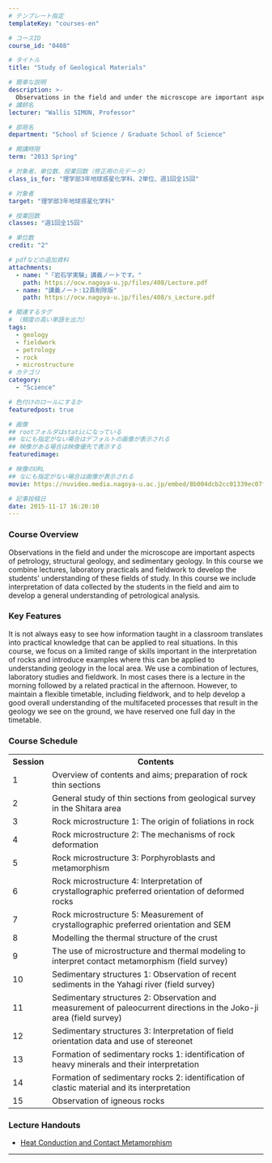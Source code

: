 ```yaml
---
# テンプレート指定
templateKey: "courses-en"

# コースID
course_id: "0408"

# タイトル
title: "Study of Geological Materials"

# 簡単な説明
description: >-
  Observations in the field and under the microscope are important aspects of petrology, structural geology, and sedimentary geology. In this course we combine lectures, laboratory practicals and fie ....
# 講師名
lecturer: "Wallis SIMON, Professor"

# 部局名
department: "School of Science / Graduate School of Science"

# 開講時限
term: "2013	Spring"

# 対象者、単位数、授業回数（修正用の元データ）
class_is_for: "理学部3年地球惑星化学科、2単位、週1回全15回"

# 対象者
target: "理学部3年地球惑星化学科"

# 授業回数
classes: "週1回全15回"

# 単位数
credit: "2"

# pdfなどの追加資料
attachments:
  - name: "「岩石学実験」講義ノートです。"
    path: https://ocw.nagoya-u.jp/files/408/Lecture.pdf
  - name: "講義ノート:12頁削除版"
    path: https://ocw.nagoya-u.jp/files/408/s_Lecture.pdf

# 関連するタグ
# （頻度の高い単語を出力）
tags:
  - geology
  - fieldwork
  - petrology
  - rock
  - microstructure
# カテゴリ
category:
  - "Science"

# 色付けのロールにするか
featuredpost: true

# 画像
## rootフォルダはstaticになっている
## なにも指定がない場合はデフォルトの画像が表示される
## 映像がある場合は映像優先で表示する
featuredimage:

# 映像のURL
## なにも指定がない場合は画像が表示される
movie: https://nuvideo.media.nagoya-u.ac.jp/embed/8b004dcb2cc01339ec07f4d2e9e4f74b15952494

# 記事投稿日
date: 2015-11-17 16:20:10
---
```


### Course Overview

Observations in the field and under the microscope are important aspects of petrology, structural geology, and sedimentary geology. In this course we combine lectures, laboratory practicals and fieldwork to develop the students' understanding of these fields of study. In this course we include interpretation of data collected by the students in the field and aim to develop a general understanding of petrological analysis.

### Key Features

It is not always easy to see how information taught in a classroom translates into practical knowledge that can be applied to real situations. In this course, we focus on a limited range of skills important in the interpretation of rocks and introduce examples where this can be applied to understanding geology in the local area. We use a combination of lectures, laboratory studies and fieldwork. In most cases there is a lecture in the morning followed by a related practical in the afternoon. However, to maintain a flexible timetable, including fieldwork, and to help develop a good overall understanding of the multifaceted processes that result in the geology we see on the ground, we have reserved one full day in the timetable.

<h3>Course Schedule</h3>
<table class="basic" width="455">
<tr>
<th width="20" class="center">Session</th>
<th width="435" class="center">Contents</th>
</tr>
<tr>
<td class="center">1</td>
<td>Overview of contents and aims; preparation of rock thin sections</td>
</tr>
<tr>
<td class="center">2</td>
<td>General study of thin sections from geological survey in the Shitara area</td>
</tr>
<tr>
<td class="center">3</td>
<td>Rock microstructure 1: The origin of foliations in rock</td>
</tr>
<tr>
<td class="center">4</td>
<td>Rock microstructure 2: The mechanisms of rock deformation</td>
</tr>
<tr>
<td class="center">5</td>
<td>Rock microstructure 3: Porphyroblasts and metamorphism</td>
</tr>
<tr>
<td class="center">6</td>
<td>Rock microstructure 4: Interpretation of crystallographic preferred orientation of deformed rocks</td>
</tr>
<tr>
<td class="center">7</td>
<td>Rock microstructure 5: Measurement of crystallographic preferred orientation and SEM</td>
</tr>
<tr>
<td class="center">8</td>
<td>Modelling the thermal structure of the crust</td>
</tr>
<tr>
<td class="center">9</td>
<td>The use of microstructure and thermal modeling to interpret contact metamorphism (field survey)</td>
</tr>
<tr>
<td class="center">10</td>
<td>Sedimentary structures 1: Observation of recent sediments in the Yahagi river (field survey)</td>
</tr>
<tr>
<td class="center">11</td>
<td>Sedimentary structures 2: Observation and measurement of paleocurrent directions in the Joko-ji area (field survey)</td>
</tr>
<tr>
<td class="center">12</td>
<td>Sedimentary structures 3: Interpretation of field orientation data and use of stereonet</td>
</tr>
<tr>
<td class="center">13</td>
<td>Formation of sedimentary rocks 1: identification of heavy minerals and their interpretation</td>
</tr>
<tr>
<td class="center">14</td>
<td>Formation of sedimentary rocks 2: identification of clastic material and its interpretation</td>
</tr>
<tr>
<td class="center">15</td>
<td>Observation of igneous rocks</td>
</table>

### Lecture Handouts

- [Heat Conduction and Contact Metamorphism](https://ocw.nagoya-u.jp/files/408/s_Lecture.pdf)

---
